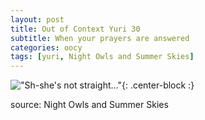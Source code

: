 ```yaml
---
layout: post
title: Out of Context Yuri 30
subtitle: When your prayers are answered
categories: oocy
tags: [yuri, Night Owls and Summer Skies]
---
```




!["Sh-she's not straight..."](https://imgur.com/XRTeqZ1.png){: .center-block :}

source: Night Owls and Summer Skies